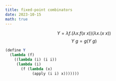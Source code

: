 ```yaml
---
title: fixed-point combinators
date: 2023-10-15
math: true
---
```

$$Y=\lambda f.(\lambda x. f (x\ x))(\lambda x. (x\ x))$$
$$Y\ g=g(Y\ g)$$
```scheme
(define Y
  (lambda (f)
    ((lambda (i) (i i))
     (lambda (i)
       (f (lambda (x)
	        (apply (i i) x)))))))
```